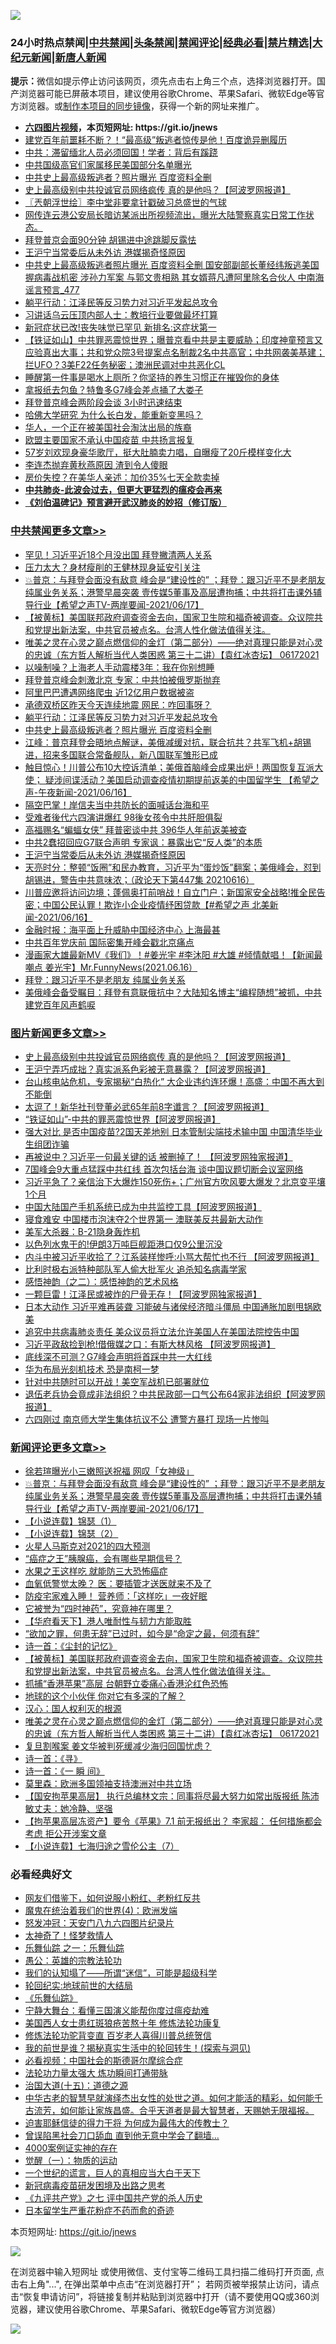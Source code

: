 ![](https://raw.githubusercontent.com/fqnews/bnews/master/64photo/fqnews-qr.jpg)

<div id="tt">
<h3>24小时热点禁闻|<a href="#%E4%B8%AD%E5%85%B1%E7%A6%81%E9%97%BB%E6%9B%B4%E5%A4%9A%E6%96%87%E7%AB%A0">中共禁闻</a>|<a href="#%E5%9B%BE%E7%89%87%E6%96%B0%E9%97%BB%E6%9B%B4%E5%A4%9A%E6%96%87%E7%AB%A0">头条禁闻</a>|<a href="#%E6%96%B0%E9%97%BB%E8%AF%84%E8%AE%BA%E6%9B%B4%E5%A4%9A%E6%96%87%E7%AB%A0">禁闻评论|<a href="#%E5%BF%85%E7%9C%8B%E7%BB%8F%E5%85%B8%E5%A5%BD%E6%96%87">经典必看|<a href="/video.md#%E7%A6%81%E7%89%87%E7%B2%BE%E9%80%89">禁片精选</a>|<a href="https://github.com/fqnews/djy/blob/master/gb/nf1351518.md#1">大纪元新闻</a>|<a href="https://github.com/fqnews/ntdtv/blob/master/gb/prog204.md#1">新唐人新闻</a></h3>
<div><b>提示：</b>微信如提示停止访问该网页，须先点击右上角三个点，选择浏览器打开。国产浏览器可能已屏蔽本项目，建议使用谷歌Chrome、苹果Safari、微软Edge等官方浏览器。或<a href="https://github.com/fqnews/bnews/blob/master/%E5%88%B6%E4%BD%9Cgit%E7%A6%81%E9%97%BB%E9%95%9C%E5%83%8F.md">制作本项目的同步镜像</a>，获得一个新的网址来推广。</div>
<ul>
<li><b><a href="http://d1.bdrive.tk/64.mp4" target="_blank">六四图片视频</a>，本页短网址: https://git.io/jnews</b></li>
<li><a href="/comments/20210617/1568497.md">建党百年前噩耗不断？！“最高级”叛逃者惊传是他！百度诡异删履历</a></li>
<li><a href="/cnnews/20210617/1568296.md">中共：滞留缅北人员必须回国！学者：背后有蹊跷</a></li>
<li><a href="/lifebaike/20210617/1568318.md">中共国级高官们家属移民美国部分名单曝光</a></li>
<li><a href="/cbnews/20210617/1568531.md">中共史上最高级叛逃者？照片曝光 百度资料全删</a></li>
<li><a href="/topimagenews/20210617/1568586.md">史上最高级别中共投诚官员网络疯传 真的是他吗？【阿波罗网报道】</a></li>
<li><a href="/ssgc/20210617/1568278.md">〖兲朝浮世绘〗李中堂非要拿针戳破习总盛世的气球</a></li>
<li><a href="/bannedvideo/20210617/1568352.md">网传连云港公安局长暗访某派出所视频流出，曝光大陆警察真实日常工作状态。</a></li>
<li><a href="/cbnews/20210617/1568226.md">拜登普京会面90分钟 胡锡进中途跳脚反露怯</a></li>
<li><a href="/cbnews/20210617/1568493.md">王沪宁当常委后从未外访 港媒揭奇怪原因</a></li>
<li><a href="/comments/20210617/1568564.md">中共史上最高级叛逃者照片曝光 百度资料全删 国安部副部长董经纬叛逃美国 握病毒战机密 涉孙力军案 与郭文贵相熟 其女婿蒋凡遭阿里除名合伙人 中南海谣言预言_477</a></li>
<li><a href="/cbnews/20210617/1568536.md">躺平行动：江泽民等反习势力对习近平发起总攻令</a></li>
<li><a href="/cnnews/20210617/1568542.md">习讲话乌云压顶内部人士：教培行业要做最坏打算</a></li>
<li><a href="/cnnews/20210617/1568244.md">新冠症状已改!丧失味觉已罕见 新排名:这症状第一</a></li>
<li><a href="/bannedvideo/20210617/1568204.md">【铁证如山】中共罪恶震惊世界；曝普京看中共是主要威胁；印度神童预言又应验真出大事；共和党众院3号提案点名制裁2名中共高官；中共网袭美基建；拦UFO？3美F22任务秘密；澳洲民调对中共恶化CL</a></li>
<li><a href="/lifebaike/20210617/1568294.md">睡醒第一件事是喝水上厕所？你坚持的养生习惯正在摧毁你的身体</a></li>
<li><a href="/cnnews/20210617/1568267.md">拿报纸去包鱼？特鲁多G7峰会差点捅了大娄子</a></li>
<li><a href="/comments/20210617/1568172.md">拜登普京峰会两阶段会谈 3小时迅速结束</a></li>
<li><a href="/cnnews/20210617/1568340.md">哈佛大学研究 为什么长白发，能重新变黑吗？</a></li>
<li><a href="/comments/20210617/1568533.md">华人，一个正在被美国社会淘汰出局的族裔</a></li>
<li><a href="/cnnews/20210617/1568272.md">欧盟主要国家不承认中国疫苗 中共扬言报复</a></li>
<li><a href="/yule/20210617/1568188.md">57岁刘欢现身豪华歌厅，挺大肚腩卖力唱，自曝瘦了20斤模样变化大</a></li>
<li><a href="/yule/20210617/1568359.md">李连杰抛弃黄秋燕原因 渣到令人傻眼</a></li>
<li><a href="/cnnews/20210617/1568373.md">房价失控？在美华人亲述：加价35%七天全款卖掉</a></li>
<li><b><a href="/comments/20200211/1275071.md" target="_blank">中共肺炎-此波会过去，但更大更猛烈的瘟疫会再来</a></b></li>
<li><b><a href="/comments/20200207/1272816.md" target="_blank">《刘伯温碑记》预言避开武汉肺炎的妙招（修订版）</a></b></li>
</ul>
</div>

<div class="catlist">
<h3><a href="/cbnews/" target="_blank">中共禁闻</a><span><a href="/cbnews/" target="_blank" rel="nofollow">更多文章>></a></span></h3>
<ul>
<li><a href="/cbnews/20210617/1568782.md" target="_blank">罕见！习近平近18个月没出国 拜登撇清两人关系</a></li>
<li><a href="/cbnews/20210617/1568781.md" target="_blank">压力太大？身材瘦削的王健林现身延安引关注</a></li>
<li><a href="/comments/20210617/1568780.md" target="_blank">💥普京：与拜登会面没有敌意 峰会是“建设性的” ；拜登：跟习近平不是老朋友 纯属业务关系；港警早晨突袭 壹传媒5董事及高层遭拘捕；中共将打击课外辅导行业【希望之声TV-两岸要闻-2021/06/17】</a></li>
<li><a href="/comments/20210617/1568724.md" target="_blank">【被黄标】美国联邦政府调查资金去向，国家卫生院和福奇被调查。众议院共和党提出新法案，中共官员被点名。台湾人性化做法值得关注。</a></li>
<li><a href="/comments/20210617/1568712.md" target="_blank">唯美之灵在心灵之巅点燃信仰的金灯（第二部分）——绝对真理只能是对心灵的忠诚（东方哲人解析当代人类困惑  第三十二讲）【袁红冰杏坛】 06172021</a></li>
<li><a href="/cbnews/20210617/1568647.md" target="_blank">以噪制噪？上海老人手动震楼3年：我在你别想睡</a></li>
<li><a href="/cbnews/20210617/1568600.md" target="_blank">拜登普京峰会刺激北京 专家：中共怕被俄罗斯抛弃</a></li>
<li><a href="/cbnews/20210617/1568599.md" target="_blank">阿里巴巴遭遇网络爬虫 近12亿用户数据被盗</a></li>
<li><a href="/cbnews/20210617/1568541.md" target="_blank">承德双桥区昨天今天连续地震 网民：咋回事呀？</a></li>
<li><a href="/cbnews/20210617/1568536.md" target="_blank">躺平行动：江泽民等反习势力对习近平发起总攻令</a></li>
<li><a href="/cbnews/20210617/1568531.md" target="_blank">中共史上最高级叛逃者？照片曝光 百度资料全删</a></li>
<li><a href="/cbnews/20210617/1568529.md" target="_blank">江峰：普京拜登会晤地点解谜，美俄减缓对抗，联合抗共？共军飞机+胡锡进，招来多国联合常备舰队，新八国联军雏形已成</a></li>
<li><a href="/comments/20210617/1568520.md" target="_blank">触目惊心！川普公布10大控诉清单；美俄首脑峰会成果出炉！两国恢复互派大使； 疑涉间谍活动？美国启动调查疫情初期提前返美的中国留学生 【希望之声-午夜新闻-2021/06/16】</a></li>
<li><a href="/cbnews/20210617/1568513.md" target="_blank">隔空巴掌！岸信夫当中共防长的面喊话台海和平</a></li>
<li><a href="/cbnews/20210617/1568507.md" target="_blank">受难者後代六四演讲爆红 98後女孩令中共肝胆俱裂</a></li>
<li><a href="/cbnews/20210617/1568502.md" target="_blank">高福赐名“蝙蝠女侠” 拜普密谈中共 396华人年前返美被查</a></li>
<li><a href="/cbnews/20210617/1568501.md" target="_blank">中共2蠢招回应G7联合声明 专家讽：暴露出它“反人类”的本质</a></li>
<li><a href="/cbnews/20210617/1568493.md" target="_blank">王沪宁当常委后从未外访 港媒揭奇怪原因</a></li>
<li><a href="/cbnews/20210617/1568492.md" target="_blank">天亮时分：整顿“饭圈”和民办教育，习近平为“蛋炒饭”翻案；美俄峰会，怼到胡锡进，警告中共意味浓；（政论天下第447集 20210616）</a></li>
<li><a href="/comments/20210617/1568489.md" target="_blank">川普应邀将访问边境；蓬佩奥打前哨战！自立门户；新国家安全战略!推全民告密；中国公民认罪！欺诈小企业疫情纾困贷款【#希望之声  北美新闻-2021/06/16】</a></li>
<li><a href="/cbnews/20210617/1568480.md" target="_blank">金融时报：海平面上升威胁中国经济中心 上海最甚</a></li>
<li><a href="/cbnews/20210617/1568426.md" target="_blank">中共百年党庆前 国际密集开峰会戳北京痛点</a></li>
<li><a href="/comments/20210617/1568407.md" target="_blank">漫画家大雄最新MV《我们》！#姜光宇 #李沐阳 #大雄 #倾情献唱！【新闻最嘲点 姜光宇】Mr.FunnyNews(2021.06.16）‬</a></li>
<li><a href="/cbnews/20210617/1568399.md" target="_blank">拜登：跟习近平不是老朋友 纯属业务关系</a></li>
<li><a href="/comments/20210617/1568395.md" target="_blank">美俄峰会备受瞩目：拜登有意联俄抗中？大陆知名博主“编程随想”被抓，中共建党百年风声鹤唳</a></li>

</ul>
</div>
<div class="catlist">
<h3><a href="/topimagenews/" target="_blank">图片新闻</a><span><a href="/topimagenews/" target="_blank" rel="nofollow">更多文章>></a></span></h3>
<ul>
<li><a href="/topimagenews/20210617/1568586.md" target="_blank">史上最高级别中共投诚官员网络疯传 真的是他吗？【阿波罗网报道】</a></li>
<li><a href="/topimagenews/20210617/1568585.md" target="_blank">王沪宁弄巧成拙？真实派系色彩被无意暴露？【阿波罗网报道】</a></li>
<li><a href="/topimagenews/20210616/1567991.md" target="_blank">台山核电站危机，专家揭秘“白热化” 大企业违约连环爆！高盛：中国不再大到不能倒</a></li>
<li><a href="/topimagenews/20210616/1567809.md" target="_blank">太逗了！新华社刊登董必武65年前8字谶言？【阿波罗网报道】</a></li>
<li><a href="/topimagenews/20210616/1567674.md" target="_blank">“铁证如山”-中共的罪恶震惊世界【阿波罗网报道】</a></li>
<li><a href="/topimagenews/20210615/1567286.md" target="_blank">强大对比 是否中国疫苗?2国天差地别 日本管制尖端技术输中国 中国清华毕业生组团诈骗</a></li>
<li><a href="/topimagenews/20210615/1567099.md" target="_blank">再被说中？习近平一句最关键的话 被删掉了！ 【阿波罗网独家报道】</a></li>
<li><a href="/topimagenews/20210614/1566582.md" target="_blank">7国峰会9大重点猛踩中共红线 首次包括台海 谈中国议题切断会议室网络</a></li>
<li><a href="/topimagenews/20210614/1566288.md" target="_blank">习近平急了？亲信治下大爆炸150死伤+；广州官方吹风要大爆发？北京变平壤1个月</a></li>
<li><a href="/topimagenews/20210614/1566204.md" target="_blank">中国大陆国产手机系统已成为中共监控工具【阿波罗网报道】</a></li>
<li><a href="/topimagenews/20210614/1566191.md" target="_blank">寝食难安 中国楼市泡沫夺2个世界第一 澳联美反共最新大动作</a></li>
<li><a href="/topimagenews/20210613/1565974.md" target="_blank">美军大杀器：B-21隐身轰炸机</a></li>
<li><a href="/topimagenews/20210613/1565965.md" target="_blank">以色列水鬼干的!伊朗3万吨巨舰距港口仅9公里沉没</a></li>
<li><a href="/topimagenews/20210613/1565945.md" target="_blank">内斗中被习近平收拾了？江系装样惨呼:小骂大帮忙也不行 【阿波罗网报道】</a></li>
<li><a href="/topimagenews/20210613/1565758.md" target="_blank">比利时极右派特种部队军人偷大批军火 追杀知名病毒学家</a></li>
<li><a href="/comments/20210612/1565472.md" target="_blank">感悟神韵（之二）：感悟神韵的艺术风格</a></li>
<li><a href="/topimagenews/20210612/1565301.md" target="_blank">一颗巨雷！江泽民或被炸的尸骨无存！【阿波罗网独家报道】</a></li>
<li><a href="/topimagenews/20210611/1564833.md" target="_blank">日本大动作 习近平难再装聋 习能破与诸侯经济暗斗僵局 中国通胀加剧甩锅欧美</a></li>
<li><a href="/topimagenews/20210611/1564685.md" target="_blank">追究中共病毒肺炎责任 美众议员将立法允许美国人在美国法院控告中国</a></li>
<li><a href="/topimagenews/20210611/1564647.md" target="_blank">习近平政敌捡到枪!借俄媒之口：有斯大林风格 【阿波罗网报道】</a></li>
<li><a href="/topimagenews/20210609/1563248.md" target="_blank">底线深不可测？G7峰会声明将首踩中共一大红线</a></li>
<li><a href="/topimagenews/20210609/1563122.md" target="_blank">华为布局光刻机技术 恐是南柯一梦</a></li>
<li><a href="/topimagenews/20210608/1562813.md" target="_blank">针对中共随时可以开战！美空军战机已部署就位</a></li>
<li><a href="/topimagenews/20210608/1562650.md" target="_blank">退伍老兵协会竟成非法组织？中共民政部一口气公布64家非法组织【阿波罗网报道】</a></li>
<li><a href="/topimagenews/20210608/1562320.md" target="_blank">六四刚过 南京师大学生集体抗议不公 遭警方暴打 现场一片惨叫</a></li>

</ul>
</div>
<div class="catlist">
<h3><a href="/comments/" target="_blank">新闻评论</a><span><a href="/comments/" target="_blank" rel="nofollow">更多文章>></a></span></h3>
<ul>
<li><a href="/comments/20210617/1568785.md" target="_blank">徐若瑄曝光小三嫩照送祝福 网叹「女神级」</a></li>
<li><a href="/comments/20210617/1568780.md" target="_blank">💥普京：与拜登会面没有敌意 峰会是“建设性的” ；拜登：跟习近平不是老朋友 纯属业务关系；港警早晨突袭 壹传媒5董事及高层遭拘捕；中共将打击课外辅导行业【希望之声TV-两岸要闻-2021/06/17】</a></li>
<li><a href="/comments/20210617/1568777.md" target="_blank">【小说连载】锦瑟（1）</a></li>
<li><a href="/comments/20210617/1568776.md" target="_blank">【小说连载】锦瑟（2）</a></li>
<li><a href="/comments/20210617/1568753.md" target="_blank">火星人马斯克对2021的四大预测</a></li>
<li><a href="/comments/20210617/1568752.md" target="_blank">“癌症之王”胰腺癌，会有哪些早期信号？</a></li>
<li><a href="/comments/20210617/1568732.md" target="_blank">水果之王这样吃 就能防三大恐怖癌症</a></li>
<li><a href="/comments/20210617/1568731.md" target="_blank">血氧低警觉太晚？ 医：要插管才送医就来不及了</a></li>
<li><a href="/comments/20210617/1568730.md" target="_blank">防疫宅家难入睡！ 营养师：「这样吃」一夜好眠</a></li>
<li><a href="/comments/20210617/1568729.md" target="_blank">它被誉为“四时神药”，究竟神在哪里？</a></li>
<li><a href="/comments/20210617/1568728.md" target="_blank">【华府看天下】港人唯耐性与韧力方能取胜</a></li>
<li><a href="/comments/20210617/1568727.md" target="_blank">“欲加之罪，何患无辞”已过时，如今是“命定之最，何须有辞”</a></li>
<li><a href="/comments/20210617/1568726.md" target="_blank">诗一首：《尘封的记忆》</a></li>
<li><a href="/comments/20210617/1568724.md" target="_blank">【被黄标】美国联邦政府调查资金去向，国家卫生院和福奇被调查。众议院共和党提出新法案，中共官员被点名。台湾人性化做法值得关注。</a></li>
<li><a href="/comments/20210617/1568723.md" target="_blank">抓捕“香港苹果”高层 台朝野立委痛心香港沦红色恐怖</a></li>
<li><a href="/comments/20210617/1568721.md" target="_blank">地球的这个小伙伴 你对它有多深的了解？</a></li>
<li><a href="/comments/20210617/1568719.md" target="_blank">汉心：国人权利灭的根源</a></li>
<li><a href="/comments/20210617/1568712.md" target="_blank">唯美之灵在心灵之巅点燃信仰的金灯（第二部分）——绝对真理只能是对心灵的忠诚（东方哲人解析当代人类困惑  第三十二讲）【袁红冰杏坛】 06172021</a></li>
<li><a href="/comments/20210617/1568703.md" target="_blank">复旦割喉案 姜文华被判死缓减少海归回国忧虑？</a></li>
<li><a href="/comments/20210617/1568701.md" target="_blank">诗一首：《寻》</a></li>
<li><a href="/comments/20210617/1568700.md" target="_blank">诗一首：《一 瞬 间》</a></li>
<li><a href="/comments/20210617/1568679.md" target="_blank">莫里森：欧洲多国领袖支持澳洲对中共立场</a></li>
<li><a href="/comments/20210617/1568675.md" target="_blank">【国安拘苹果高层】 执行总编林文宗：同事将尽最大努力如常出版报纸 陈沛敏丈夫：她冷静、坚强</a></li>
<li><a href="/comments/20210617/1568674.md" target="_blank">【拘苹果高层冻资产】要令《苹果》7.1 前无报纸出？ 李家超： 任何措施都会考虑 拒公开涉案文章</a></li>
<li><a href="/comments/20210617/1568673.md" target="_blank">【小说连载】七海归途之雪伦公主（7）</a></li>

</ul>
</div>

<div class="catlist">
<h3>必看经典好文</h3>
<ul>
<li><a href="/comments/20200712/1359630.md" target="_blank">网友们借鉴下，如何说服小粉红、老粉红反共</a></li>
<li><a href="/topimagenews/20180522/946266.md" target="_blank">魔鬼在统治着我们的世界(4)：欧洲发端</a></li>
<li><a href="/comments/20200604/783200.md" target="_blank">怒发冲冠：天安门八九六四图片纪录片</a></li>
<li><a href="/ccpdope/20200907/1392129.md" target="_blank">太神奇了！怪梦救情人</a></li>
<li><a href="/tculture/20170710/789533.md" target="_blank">乐舞仙踪 之一：乐舞仙踪</a></li>
<li><a href="/comments/20200313/1292991.md" target="_blank">愚公：英雄的宗教法轮功</a></li>
<li><a href="/sohnews/20161029/607205.md" target="_blank">我们的认知塌了——所谓“迷信”，可能是超级科学</a></li>
<li><a href="/comments/20200920/582873.md" target="_blank">轮回纪实:地球前世的大结局</a></li>
<li><a href="/comments/20200527/783191.md" target="_blank">《乐舞仙踪》</a></li>
<li><a href="/comments/20200527/1273654.md" target="_blank">宁静大舞台：看懂三国演义能帮你度过瘟疫劫难</a></li>
<li><a href="/comments/20190126/1070164.md" target="_blank">美国西人女士患红斑狼疮苦熬十年 修炼法轮功康复</a></li>
<li><a href="/comments/20210312/1502969.md" target="_blank">修炼法轮功驼背变直 百岁老人喜得川普总统贺信</a></li>
<li><a href="/comments/20200715/1359453.md" target="_blank">我的前世是谁？揭秘真实生活中的轮回转生！(探索与洞见)</a></li>
<li><a href="/comments/20200806/1375443.md" target="_blank">必看视频：中国社会的斯德哥尔摩综合症</a></li>
<li><a href="/cbnews/20200816/1381005.md" target="_blank">法轮功力量太强大 炼功瞬间打通带脉</a></li>
<li><a href="/topimagenews/20180322/917868.md" target="_blank">治国大道(十五)：道德之源</a></li>
<li><a href="/comments/20210420/1529876.md" target="_blank">中华古老的智慧早就演绎杰出女性的处世之道。如何才能活的精彩，如何能千古流芳，如何能让家族昌盛。合乎天道者是最大智慧者，天赐她无限福报。</a></li>
<li><a href="/comments/20200622/1346846.md" target="_blank">迫害耶稣信徒的得力干将  为何成为最伟大的传教士？</a></li>
<li><a href="/topimagenews/20200928/1404412.md" target="_blank">曾误陷黑社会刀口舔血 直到他无意中学会了翻墙&#8230;</a></li>
<li><a href="/lifebaike/20201113/1430218.md" target="_blank">4000案例证实神的存在</a></li>
<li><a href="/comments/20200810/1377609.md" target="_blank">觉醒（一）：物质的运动</a></li>
<li><a href="/comments/20200621/1348067.md" target="_blank">一个世纪的谎言，巨人的真相应当大白于天下</a></li>
<li><a href="/comments/20200917/1029129.md" target="_blank">新冠病毒疫苗研发困境及出路之思考</a></li>
<li><a href="/bookonline/20131116/201048.md" target="_blank">《九评共产党》之七 评中国共产党的杀人历史</a></li>
<li><a href="/comments/20210324/1511732.md" target="_blank">日本留学生严重花粉症不药而愈的奇迹</a></li>

</ul>
</div>

本页短网址: https://git.io/jnews

![](https://raw.githubusercontent.com/fqnews/bnews/master/64photo/fqnews-qr.jpg)

在浏览器中输入短网址 或使用微信、支付宝等二维码工具扫描二维码打开页面, 点击右上角"...", 在弹出菜单中点击“在浏览器打开”； 若网页被举报禁止访问，请点击“恢复申请访问”，将链接复制并粘贴到浏览器中打开（请不要使用QQ或360浏览器，建议使用谷歌Chrome、苹果Safari、微软Edge等官方浏览器）

![](https://raw.githubusercontent.com/fqnews/bnews/master/64photo/wx.jpg)